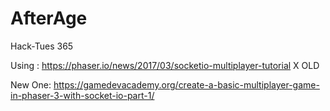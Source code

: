 # AfterAge
Hack-Tues 365


Using : https://phaser.io/news/2017/03/socketio-multiplayer-tutorial X OLD

New One: https://gamedevacademy.org/create-a-basic-multiplayer-game-in-phaser-3-with-socket-io-part-1/
